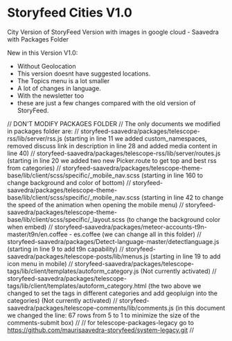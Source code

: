 # Storyfeed Cities V1.0
City Version of StoryFeed
Version with images in google cloud - Saavedra with Packages Folder

New in this Version V1.0:
- Without Geolocation
- This version doesnt have suggested locations.
- The Topics menu is a lot smaller
- A lot of changes in language.
- With the newsletter too
- these are just a few changes compared with the old version of StoryFeed.


// DON'T MODIFY PACKAGES FOLDER
// The only documents we modified in packages folder are:
// storyfeed-saavedra/packages/telescope-rss/lib/server/rss.js  (starting in line 11 we added custom_namespaces, removed discuss link in description in line 28 and added media content in line 40)
// storyfeed-saavedra/packages/telescope-rss/lib/server/routes.js  (starting in line 20 we added two new Picker.route to get top and best rss from categories)
// storyfeed-saavedra/packages/telescope-theme-base/lib/client/scss/specific/_mobile_nav.scss (starting in line 160 to change background and color of bottom)
// storyfeed-saavedra/packages/telescope-theme-base/lib/client/scss/specific/_mobile_nav.scss (starting in line 42 to change the speed of the animation when opening the mobile menu)
// storyfeed-saavedra/packages/telescope-theme-base/lib/client/scss/specific/_layout.scss (to change the background color when embed)
// storyfeed-saavedra/packages/meteor-accounts-t9n-master/t9n/en.coffee - es.coffee (we can change all in this folder)
// storyfeed-saavedra/packages/Detect-language-master/detectlanguage.js  (starting in line 9 to add t9n capability)
// storyfeed-saavedra/packages/telescope-posts/lib/menus.js  (starting in line 19 to add icon menu in mobile)
// storyfeed-saavedra/packages/telescope-tags/lib/client/templates/autoform_category.js (Not currently activated)
// storyfeed-saavedra/packages/telescope-tags/lib/client/templates/autoform_category.html (the two above we changed to set the tags in different categories and add geopluign into the categories) (Not currently activated)
// storyfeed-saavedra/packages/telescope-comments/lib/comments.js (in this document we changed the line: 67 rows from 5 to 1 to minimize the size of the comments-submit box)
// 
// for telescope-packages-legacy go to https://github.com/maurisaavedra-storyfeed/system-legacy.git
// 

